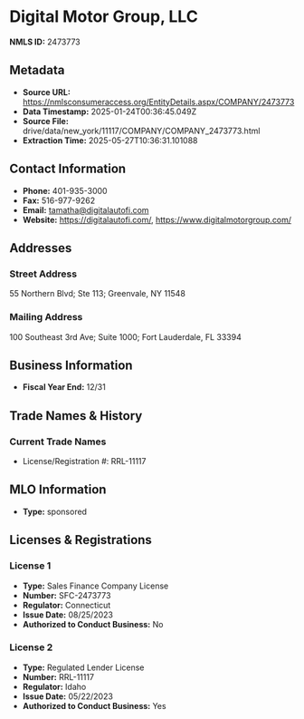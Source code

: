 # Digital Motor Group, LLC

**NMLS ID:** 2473773

## Metadata
- **Source URL:** https://nmlsconsumeraccess.org/EntityDetails.aspx/COMPANY/2473773
- **Data Timestamp:** 2025-01-24T00:36:45.049Z
- **Source File:** drive/data/new_york/11117/COMPANY/COMPANY_2473773.html
- **Extraction Time:** 2025-05-27T10:36:31.101088

## Contact Information
- **Phone:** 401-935-3000
- **Fax:** 516-977-9262
- **Email:** tamatha@digitalautofi.com
- **Website:** https://digitalautofi.com/, https://www.digitalmotorgroup.com/

## Addresses
### Street Address
55 Northern Blvd; Ste 113; Greenvale, NY 11548

### Mailing Address
100 Southeast 3rd Ave; Suite 1000; Fort Lauderdale, FL 33394

## Business Information
- **Fiscal Year End:** 12/31

## Trade Names & History
### Current Trade Names
- License/Registration #: RRL-11117

## MLO Information
- **Type:** sponsored

## Licenses & Registrations

### License 1
- **Type:** Sales Finance Company License
- **Number:** SFC-2473773
- **Regulator:** Connecticut
- **Issue Date:** 08/25/2023
- **Authorized to Conduct Business:** No

### License 2
- **Type:** Regulated Lender License
- **Number:** RRL-11117
- **Regulator:** Idaho
- **Issue Date:** 05/22/2023
- **Authorized to Conduct Business:** Yes
